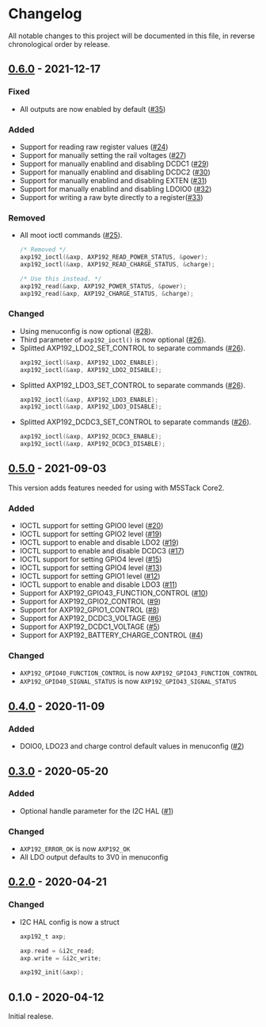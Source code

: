 # Changelog

All notable changes to this project will be documented in this file, in reverse chronological order by release.

## [0.6.0](https://github.com/tuupola/axp192/compare/0.5.0...0.6.0) - 2021-12-17

### Fixed
- All outputs are now enabled by default ([#35](https://github.com/tuupola/axp192/pull/35))

### Added

- Support for reading raw register values ([#24](https://github.com/tuupola/axp192/pull/24))
- Support for manually setting the rail voltages ([#27](https://github.com/tuupola/axp192/pull/27))
- Support for manually enablind and disabling DCDC1 ([#29](https://github.com/tuupola/axp192/pull/29))
- Support for manually enablind and disabling DCDC2 ([#30](https://github.com/tuupola/axp192/pull/30))
- Support for manually enablind and disabling EXTEN ([#31](https://github.com/tuupola/axp192/pull/31))
- Support for manually enablind and disabling LDOIO0 ([#32](https://github.com/tuupola/axp192/pull/32))
- Support for writing a raw byte directly to a register([#33](https://github.com/tuupola/axp192/pull/33))

### Removed

- All moot ioctl commands ([#25](https://github.com/tuupola/axp192/pull/25)).
    ```c
    /* Removed */
    axp192_ioctl(&axp, AXP192_READ_POWER_STATUS, &power);
    axp192_ioctl(&axp, AXP192_READ_CHARGE_STATUS, &charge);

    /* Use this instead. */
    axp192_read(&axp, AXP192_POWER_STATUS, &power);
    axp192_read(&axp, AXP192_CHARGE_STATUS, &charge);
    ```

### Changed

- Using menuconfig is now optional ([#28](https://github.com/tuupola/axp192/pull/28)).
- Third parameter of `axp192_ioctl()` is now optional ([#26](https://github.com/tuupola/axp192/pull/26)).
- Splitted AXP192_LDO2_SET_CONTROL to separate commands ([#26](https://github.com/tuupola/axp192/pull/26)).
    ```c
    axp192_ioctl(&axp, AXP192_LDO2_ENABLE);
    axp192_ioctl(&axp, AXP192_LDO2_DISABLE);
    ```
- Splitted AXP192_LDO3_SET_CONTROL to separate commands ([#26](https://github.com/tuupola/axp192/pull/26)).
    ```c
    axp192_ioctl(&axp, AXP192_LDO3_ENABLE);
    axp192_ioctl(&axp, AXP192_LDO3_DISABLE);
    ```
- Splitted AXP192_DCDC3_SET_CONTROL to separate commands ([#26](https://github.com/tuupola/axp192/pull/26)).
    ```c
    axp192_ioctl(&axp, AXP192_DCDC3_ENABLE);
    axp192_ioctl(&axp, AXP192_DCDC3_DISABLE);
    ```


## [0.5.0](https://github.com/tuupola/axp192/compare/0.4.0...0.5.0) - 2021-09-03

This version adds features needed for using with M5STack Core2.

### Added

- IOCTL support for setting GPIO0 level ([#20](https://github.com/tuupola/axp192/issues/20))
- IOCTL support for setting GPIO2 level ([#19](https://github.com/tuupola/axp192/issues/19))
- IOCTL support to enable and disable LDO2 ([#19](https://github.com/tuupola/axp192/issues/18))
- IOCTL support to enable and disable DCDC3 ([#17](https://github.com/tuupola/axp192/issues/17))
- IOCTL support for setting GPIO4 level ([#15](https://github.com/tuupola/axp192/issues/15))
- IOCTL support for setting GPIO4 level ([#13](https://github.com/tuupola/axp192/issues/13))
- IOCTL support for setting GPIO1 level ([#12](https://github.com/tuupola/axp192/issues/12))
- IOCTL support to enable and disable LDO3 ([#11](https://github.com/tuupola/axp192/issues/11))
- Support for AXP192_GPIO43_FUNCTION_CONTROL ([#10](https://github.com/tuupola/axp192/issues/10))
- Support for AXP192_GPIO2_CONTROL ([#9](https://github.com/tuupola/axp192/issues/9))
- Support for AXP192_GPIO1_CONTROL ([#8](https://github.com/tuupola/axp192/issues/8))
- Support for AXP192_DCDC3_VOLTAGE ([#6](https://github.com/tuupola/axp192/issues/6))
- Support for AXP192_DCDC1_VOLTAGE ([#5](https://github.com/tuupola/axp192/issues/5))
- Support for AXP192_BATTERY_CHARGE_CONTROL ([#4](https://github.com/tuupola/axp192/issues/4))

### Changed

- `AXP192_GPIO40_FUNCTION_CONTROL` is now `AXP192_GPIO43_FUNCTION_CONTROL`
- `AXP192_GPIO40_SIGNAL_STATUS` is now `AXP192_GPIO43_SIGNAL_STATUS`

## [0.4.0](https://github.com/tuupola/axp192/compare/0.3.0...0.4.0) - 2020-11-09

### Added

- DOIO0, LDO23 and charge control default values in menuconfig ([#2](https://github.com/tuupola/axp192/issues/2))

## [0.3.0](https://github.com/tuupola/axp192/compare/0.2.0...0.3.0) - 2020-05-20
### Added

- Optional handle parameter for the I2C HAL ([#1](https://github.com/tuupola/axp192/issues/1))

### Changed

- `AXP192_ERROR_OK` is now `AXP192_OK`
- All LDO output defaults to 3V0 in menuconfig

## [0.2.0](https://github.com/tuupola/axp192/compare/0.1.0...0.2.0) - 2020-04-21
### Changed

- I2C HAL config is now a struct

    ```c
    axp192_t axp;

    axp.read = &i2c_read;
    axp.write = &i2c_write;

    axp192_init(&axp);
    ```

## 0.1.0 - 2020-04-12

Initial realese.
